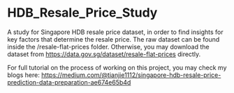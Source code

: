 # HDB_Resale_Price_Study
A study for Singapore HDB resale price dataset, in order to find insights for key factors that determine the resale price.
The raw dataset can be found inside the /resale-flat-prices folder. 
Otherwise, you may download the dataset from https://data.gov.sg/dataset/resale-flat-prices directly.

For full tutorial on the process of working on this project, you may check my blogs here:
https://medium.com/@tianjie1112/singapore-hdb-resale-price-prediction-data-preparation-ae674e65b4d
